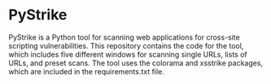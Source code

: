 # PyStrike
PyStrike is a Python tool for scanning web applications for cross-site scripting vulnerabilities. This repository contains the code for the tool, which includes five different windows for scanning single URLs, lists of URLs, and preset scans. The tool uses the colorama and xsstrike packages, which are included in the requirements.txt file.
